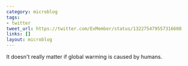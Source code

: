 ```yaml
---
category: microblog
tags:
- twitter
tweet_url: https://twitter.com/ExMember/status/132275479557316608
links: []
layout: microblog
---
```

It doesn't really matter if global warming is caused by humans.
